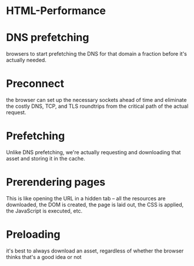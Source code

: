 # HTML-Performance

# DNS prefetching
<link rel="dns-prefetch" href="//example.com">
browsers to start prefetching the DNS for that domain a fraction before it's actually needed.

# Preconnect
<link rel="preconnect" href="http://css-tricks.com">
the browser can set up the necessary sockets ahead of time and eliminate the costly DNS, TCP, and TLS roundtrips from the critical path of the actual request. 

# Prefetching
<link rel="prefetch" href="image.png">
Unlike DNS prefetching, we're actually requesting and downloading that asset and storing it in the cache. 

# Prerendering pages
<link rel="prerender" href="http://css-tricks.com">
This is like opening the URL in a hidden tab – all the resources are downloaded, the DOM is created, the page is laid out, the CSS is applied, the JavaScript is executed, etc.

# Preloading
<link rel="preload" href="image.png">
it's best to always download an asset, regardless of whether the browser thinks that's a good idea or not
